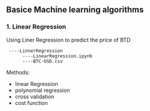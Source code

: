 ## Basice Machine learning algorithms
### 1. Linear Regression
Using Liner Regression to predict the price of BTD
```
 ----LinnerRegression
      ----LinearRegression.ipynb
      ----BTC-USD.csv
```
Methods:
- linear Regression
- polynomial regression
- cross validation
- cost function
